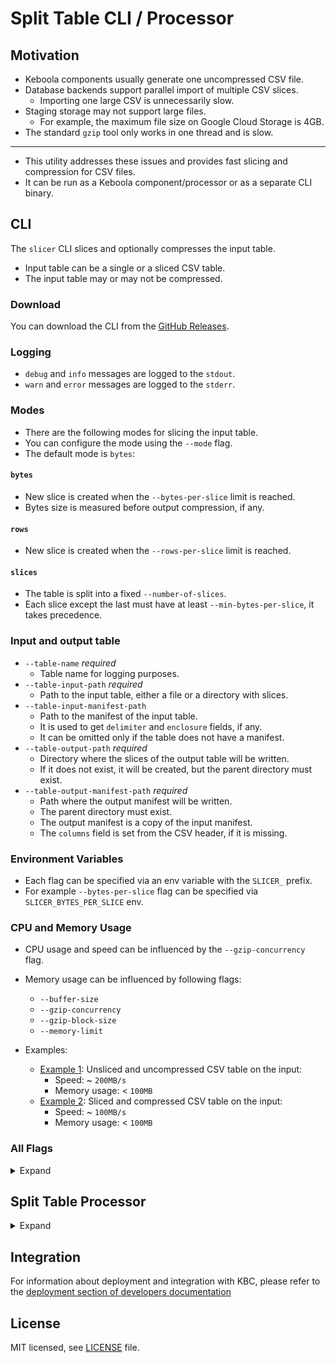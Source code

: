 # Split Table CLI / Processor

## Motivation

- Keboola components usually generate one uncompressed CSV file.
- Database backends support parallel import of multiple CSV slices.
  - Importing one large CSV is unnecessarily slow.
- Staging storage may not support large files.
  - For example, the maximum file size on Google Cloud Storage is 4GB.
- The standard `gzip` tool only works in one thread and is slow.

--------------------

- This utility addresses these issues and provides fast slicing and compression for CSV files.
- It can be run as a Keboola component/processor or as a separate CLI binary.


## CLI

The `slicer` CLI slices and optionally compresses the input table.
- Input table can be a single or a sliced CSV table.
- The input table may or may not be compressed.

### Download

You can download the CLI from the [GitHub Releases](https://github.com/keboola/processor-split-table/releases).

### Logging

- `debug` and `info` messages are logged to the `stdout`.
- `warn` and `error` messages are logged to the `stderr`.

### Modes

- There are the following modes for slicing the input table.
- You can configure the mode using the `--mode` flag.
- The default mode is `bytes`:

#### `bytes`

- New slice is created when the `--bytes-per-slice` limit is reached.
- Bytes size is measured before output compression, if any.

#### `rows`

- New slice is created when the `--rows-per-slice` limit is reached.

#### `slices`

- The table is split into a fixed `--number-of-slices`.
- Each slice except the last must have at least `--min-bytes-per-slice`, it takes precedence.

###  Input and output table

- `--table-name` *required*
  - Table name for logging purposes.
- `--table-input-path` *required*
  -  Path to the input table, either a file or a directory with slices.
- `--table-input-manifest-path`
  - Path to the manifest of the input table.
  - It is used to get `delimiter` and `enclosure` fields, if any.
  - It can be omitted only if the table does not have a manifest.
- `--table-output-path` *required*
  - Directory where the slices of the output table will be written.
  - If it does not exist, it will be created, but the parent directory must exist.
- `--table-output-manifest-path` *required*
  - Path where the output manifest will be written.
  - The parent directory must exist.
  - The output manifest is a copy of the input manifest.
  - The `columns` field is set from the CSV header, if it is missing.

###  Environment Variables

- Each flag can be specified via an env variable with the `SLICER_` prefix.
- For example `--bytes-per-slice` flag can be specified via `SLICER_BYTES_PER_SLICE` env.

###  CPU and Memory Usage

- CPU usage and speed can be influenced by the `--gzip-concurrency` flag.
- Memory usage can be influenced by following flags:
  - `--buffer-size`
  - `--gzip-concurrency`
  - `--gzip-block-size`
  - `--memory-limit`


- Examples:
  - [Example 1](./docs/example1.png): Unsliced and uncompressed CSV table on the input:
    - Speed: ~ `200MB/s`
    - Memory usage: < `100MB`
  - [Example 2](./docs/example2.png): Sliced and compressed CSV table on the input:
    - Speed: ~ `100MB/s`
    - Memory usage: < `100MB`

### All Flags

<details>
  <summary>Expand</summary>


- `--buffer-size` *string*
  - Or `SLICER_BUFFER_SIZE` env.
  - Output buffer size when gzip compression is disabled. (default "20MB")
- `--bytes-per-slice` *string*
  - Or `SLICER_BYTES_PER_SLICE` env. 
  - Maximum size of a slice, for "bytes"" mode. (default "500MB")
- `--cpuprofile` *string*                
  - Or `SLICER_CPUPROFILE` env.
  - Write the CPU profile to the specified file.
- `--dump-config`
  - Or `SLICER_DUMP_CONFIG` env.
  - Print all parameters to the STDOUT.
- `--gzip`    
  - Or `SLICER_GZIP` env.
  - Enable gzip compression for slices. (default true)
- `--gzip-block-size` *string*
  - Or `SLICER_GZIP_BLOCK_SIZE` env.
  - Size of the one gzip block; allocated memory = concurrency * block size. (default "2MB")
- `--gzip-concurrency` *int*
  - Or `SLICER_GZIP_CONCURRENCY` env.
  - Number of parallel processed gzip blocks, 0 means the number of CPU threads.
- ` --gzip-level` *int*
  - Or `SLICER_GZIP_LEVEL` env.
  - GZIP compression level, range: 1 best speed - 9 best compression. (default 2)
- `--help`    
  - Or `SLICER_HELP` env.
  - Print help.
- `--memory-limit` *string*
  - Or `SLICER_MEMORY_LIMIT` env.
  - Soft memory limit, GOMEMLIMIT. (default "256MB")
- `--min-bytes-per-slice` *string*
  - Or `SLICER_MIN_BYTES_PER_SLICE` env.
  - Minimum size of a slice, for "slices" mode. (default "4MB")
- `--mode` *string*
  - Or `SLICER_MODE` env.
  - bytes, rows, or slices (default "bytes")
- `--number-of-slices` *int*
  - Or `SLICER_NUMBER_OF_SLICES` env.
  - Number of slices, for "slices" mode. (default 60)
- `--rows-per-slice` *int*
  - Or `SLICER_ROWS_PER_SLICE` env.
  - Maximum number of rows per slice, for "rows" mode. (default 1000000)
- `--table-input-manifest-path` *string*
  - Or `SLICER_TABLE_INPUT_MANIFEST_PATH` env.
  - Path to the manifest describing the input table, if any.
- `--table-input-path` *string*           
  - Or `SLICER_TABLE_INPUT_PATH` env.
  - Path to the input table, either a file or a directory with slices.
- `--table-name` *string*                 
  - Or `SLICER_TABLE_NAME` env.
  - Table name for logging purposes.
- `--table-output-manifest-path` *string*   
  - Or `SLICER_TABLE_OUTPUT_MANIFEST_PATH` env.
  - Path where the output manifest will be written.
- `--table-output-path` *string`           
  - Or `SLICER_TABLE_OUTPUT_PATH` env.
  - Directory where the slices of the output table will be written.

</details>


## Split Table Processor

<details>
  <summary>Expand</summary>

- Takes all CSV files in `/data/in/tables` and converts them to [sliced tables](https://developers.keboola.com/extend/common-interface/folders/#sliced-tables).
- The default slice size is `500MB`, the number of rows per slice can also be configured.
- The approximate speed in Keboola Connection is `200 MB / s` (if `gzip` disabled).
- Manifest is created if needed. Original manifest's keys are preserved.
- Header from CSV table is moved to manifest's `columns` key if input table is not headless.
- CSV delimiter and enclosure are loaded from manifest if set.
- Files and already sliced tables are copied without change.

## Usage

It supports optional parameters:

- `mode` - enum (`bytes`, `rows`, `slices`), default `bytes`
- `bytesPerSlice` (`string`/`int`) - for `mode = bytes`, maximum size of the one slice in bytes before compression, default `500MB`
- `rowsPerSlice` (`int`) - for `mode = rows`, maximum rows in the one slice, default `1 000 000`
- `numberOfSlices` (`int`) - for `mode = slices`, fixed number of slices, default `60`
- `minBytesPerSlice` (`string`/`int`) - for `mode = slices`, minimum size of the one slice in bytes before compression, default `4MB`.
- `gzip` (`bool`) - enable gzip compression, default `true`
- `gzipLevel` (`int`) - compression level, min `1` - the best speed), max `9` - the best compression, default `2`

## Sample configurations

Default parameters (`500 MB` per slice, gzip enabled):

```json
{
  "definition": {
    "component": "keboola.processor-split-table"
  }
}
```

Bytes mode:

```json
{
  "definition": {
    "component": "keboola.processor-split-table"
  },
  "parameters": {
    "mode": "bytes",
    "bytesPerSlice": "100MB"
  }
}
```

Rows mode:
```json
{
  "definition": {
    "component": "keboola.processor-split-table"
  },
  "parameters": {
    "mode": "rows",
    "rowsPerSlice": 5000000
  }
}
```

Slices mode:
```json
{
  "definition": {
    "component": "keboola.processor-split-table"
  },
  "parameters": {
    "mode": "slices",
    "numberOfSlices": 30,
    "minBytesPerSlice": "10MB"
  }
}
```

## Development

Clone this repository and init the workspace with following command:

```
git clone https://github.com/keboola/processor-split-table
cd processor-split-table
docker-compose build
```

Run the test suite and download the dependencies using this command:

```
docker-compose run --rm -u "$UID:$GID" dev make ci
```


Run bash in the container:

```
docker-compose run --rm -u "$UID:$GID" dev bash
```

</details>

## Integration

For information about deployment and integration with KBC, please refer to
the [deployment section of developers documentation](https://developers.keboola.com/extend/component/deployment/)

## License

MIT licensed, see [LICENSE](./LICENSE) file.
